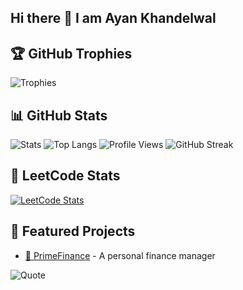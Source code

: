 ## Hi there 👋 I am Ayan Khandelwal
## 🏆 GitHub Trophies
![Trophies](https://github-profile-trophy.vercel.app/?username=yourusername&theme=algolia)
## 📊 GitHub Stats
![Stats](https://github-readme-stats.vercel.app/api?username=yourusername&show_icons=true&theme=algolia)
![Top Langs](https://github-readme-stats.vercel.app/api/top-langs/?username=yourusername&layout=compact&theme=algolia)
![Profile Views](https://komarev.com/ghpvc/?username=yourusername&color=blue)
![GitHub Streak](https://github-readme-streak-stats.herokuapp.com/?user=yourusername&theme=algolia)
## 🧠 LeetCode Stats
[![LeetCode Stats](https://leetcard.jacoblin.cool/AKProgrammer?theme=light&font=Source+Code+Pro)](https://leetcode.com/AKProgrammer)
## 🚀 Featured Projects

- [🔗 PrimeFinance](https://github.com/Akprogrammer-mnnit/PrimeFinance) - A personal finance manager

![Quote](https://quotes-github-readme.vercel.app/api?type=horizontal&theme=algolia)
 







<!--
**Akprogrammer-mnnit/Akprogrammer-mnnit** is a ✨ _special_ ✨ repository because its `README.md` (this file) appears on your GitHub profile.

Here are some ideas to get you started:

- 🔭 I’m currently working on ...
- 🌱 I’m currently learning ...
- 👯 I’m looking to collaborate on ...
- 🤔 I’m looking for help with ...
- 💬 Ask me about ...
- 📫 How to reach me: ...
- 😄 Pronouns: ...
- ⚡ Fun fact: ...
-->
